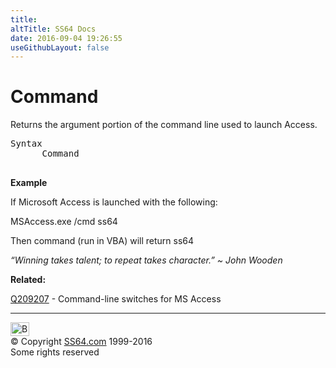 ```yaml
---
title:
altTitle: SS64 Docs
date: 2016-09-04 19:26:55
useGithubLayout: false
---
```

<!-- #BeginLibraryItem "/Library/head_access.lbi" --><!-- #EndLibraryItem --><h1>Command</h1>
<p>  Returns the argument portion of the command line used to launch Access.</p>
<pre>Syntax
      Command<i>
</i>
</pre>
<p><b>Example</b></p>
<p>If Microsoft Access is launched with the following:</p>
<p class="code">MSAccess.exe /cmd ss64</p>
<p>Then command (run in VBA) will return <span class="code">ss64</span> </p>
<p class="quote"><i>“Winning takes talent; to repeat takes character.” ~ John Wooden</i></p>
<p><b>Related:</b></p>
<p><a href="http://support.microsoft.com/default.aspx?scid=kb;en-us;209207">Q209207</a> - Command-line switches for MS Access</p><!-- #BeginLibraryItem "/Library/foot_access.lbi" --><p>
<!-- access -->

<hr>
<div id="bl" class="footer"><a href="command.html#"><img src="../images/top.png" width="30" height="22" alt="Back to the Top"></a></div>
<div id="br" class="footer, tagline">© Copyright <a href="../index.html">SS64.com</a> 1999-2016<br>
Some rights reserved</div><!-- #EndLibraryItem -->

